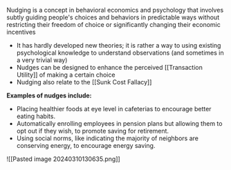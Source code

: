 Nudging is a concept in behavioral economics and psychology that involves subtly guiding people's choices and behaviors in predictable ways without restricting their freedom of choice or significantly changing their economic incentives
- It has hardly developed new theories; it is rather a way to using existing psychological knowledge to understand observations (and sometimes in a very trivial way)
- Nudges can be designed to enhance the perceived [[Transaction Utility]] of making a certain choice
- Nudging also relate to the [[Sunk Cost Fallacy]]

**Examples of nudges include:**
- Placing healthier foods at eye level in cafeterias to encourage better eating habits.
- Automatically enrolling employees in pension plans but allowing them to opt out if they wish, to promote saving for retirement.
- Using social norms, like indicating the majority of neighbors are conserving energy, to encourage energy saving.

![[Pasted image 20240310130635.png]]

